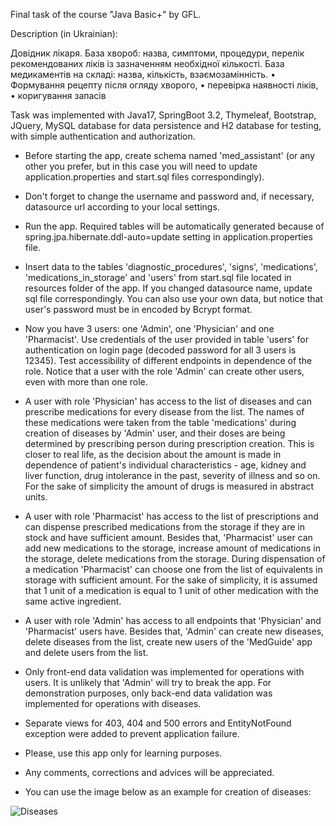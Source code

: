 Final task of the course "Java Basic+" by GFL.

Description (in Ukrainian):

Довідник лікаря.
База хвороб: назва, симптоми, процедури, перелік рекомендованих ліків із зазначенням
необхідної кількості. База медикаментів на складі: назва, кількість, взаємозамінність.
• Формування рецепту після огляду хворого,
• перевірка наявності ліків,
• коригування запасів

Task was implemented with Java17, SpringBoot 3.2, Thymeleaf, Bootstrap, JQuery, MySQL database for data persistence and 
H2 database for testing, with simple authentication and authorization.

- Before starting the app, create schema named 'med_assistant' (or any other you prefer, but in this case you will need 
to update application.properties and start.sql files correspondingly).

- Don't forget to change the username and password and, if necessary, datasource url according to your local settings.

- Run the app. Required tables will be automatically generated because of spring.jpa.hibernate.ddl-auto=update setting 
in application.properties file.

- Insert data to the tables 'diagnostic_procedures', 'signs', 'medications', 'medications_in_storage' and 'users' from 
start.sql file located in resources folder of the app. If you changed datasource name, update sql file correspondingly. 
You can also use your own data, but notice that user's password must be in encoded by Bcrypt format.

- Now you have 3 users: one 'Admin', one 'Physician' and one 'Pharmacist'. Use credentials of the user provided in table
 'users' for authentication on login page (decoded password for all 3 users is 12345). Test accessibility of different 
endpoints in dependence of the role. Notice that a user with the role 'Admin' can create other users, even with more 
than one role.

- A user with role 'Physician' has access to the list of diseases and can prescribe medications for every disease from 
the list. The names of these medications were taken from the table 'medications' during creation of diseases by 'Admin' 
user, and their doses are being determined by prescribing person during prescription creation. This is closer to real 
life, as the decision about the amount is made in dependence of patient's individual characteristics - age, kidney and 
liver function, drug intolerance in the past, severity of illness and so on. For the sake of simplicity the amount of 
drugs is measured in abstract units.

- A user with role 'Pharmacist' has access to the list of prescriptions and can dispense prescribed medications from the
storage if they are in stock and have sufficient amount. Besides that, 'Pharmacist' user can add new medications to the 
storage, increase amount of medications in the storage, delete medications from the storage. During dispensation of a 
medication 'Pharmacist' can choose one from the list of equivalents in storage with sufficient amount. For the sake of 
simplicity, it is assumed that 1 unit of a medication is equal to 1 unit of other medication with the same active 
ingredient.

- A user with role 'Admin' has access to all endpoints that 'Physician' and 'Pharmacist' users have. Besides that, 
'Admin' can create new diseases, delete diseases from the list, create new users of the 'MedGuide' app and delete users
from the list.

- Only front-end data validation was implemented for operations with users. It is unlikely that 'Admin' will try to 
break the app. For demonstration purposes, only back-end data validation was implemented for operations with diseases.

- Separate views for 403, 404 and 500 errors and EntityNotFound exception were added to prevent application failure.

- Please, use this app only for learning purposes.

- Any comments, corrections and advices will be appreciated.

- You can use the image below as an example for creation of diseases:
  
![Diseases](https://github.com/vakser/MedGuide/assets/65089446/673e1b6d-c4c2-40e3-b2a0-ab1e846d8a53)

